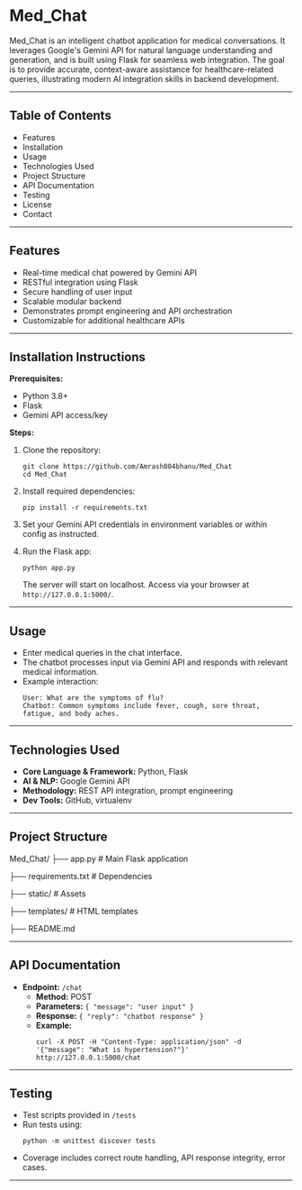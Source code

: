 # Med_Chat

Med_Chat is an intelligent chatbot application for medical conversations. It leverages Google's Gemini API for natural language understanding and generation, and is built using Flask for seamless web integration. The goal is to provide accurate, context-aware assistance for healthcare-related queries, illustrating modern AI integration skills in backend development.

---

## Table of Contents
- Features
- Installation
- Usage
- Technologies Used
- Project Structure
- API Documentation
- Testing
- License
- Contact

---

## Features

- Real-time medical chat powered by Gemini API
- RESTful integration using Flask
- Secure handling of user input
- Scalable modular backend
- Demonstrates prompt engineering and API orchestration
- Customizable for additional healthcare APIs

---

## Installation Instructions

**Prerequisites:**
- Python 3.8+
- Flask
- Gemini API access/key

**Steps:**

1. Clone the repository:
    ```
    git clone https://github.com/Amrash804bhanu/Med_Chat
    cd Med_Chat
    ```

2. Install required dependencies:
    ```
    pip install -r requirements.txt
    ```

3. Set your Gemini API credentials in environment variables or within config as instructed.

4. Run the Flask app:
    ```
    python app.py
    ```
    The server will start on localhost. Access via your browser at `http://127.0.0.1:5000/`.

---

## Usage

- Enter medical queries in the chat interface.
- The chatbot processes input via Gemini API and responds with relevant medical information.
- Example interaction:
    ```
    User: What are the symptoms of flu?
    Chatbot: Common symptoms include fever, cough, sore throat, fatigue, and body aches.
    ```


---

## Technologies Used

- **Core Language & Framework:** Python, Flask
- **AI & NLP:** Google Gemini API
- **Methodology:** REST API integration, prompt engineering
- **Dev Tools:** GitHub, virtualenv

---

## Project Structure
Med_Chat/
├── app.py # Main Flask application

├── requirements.txt # Dependencies

├── static/ # Assets

├── templates/ # HTML templates

├── README.md



---

## API Documentation

- **Endpoint:** `/chat`
    - **Method:** POST
    - **Parameters:** `{ "message": "user input" }`
    - **Response:** `{ "reply": "chatbot response" }`
    - **Example:**
      ```
      curl -X POST -H "Content-Type: application/json" -d '{"message": "What is hypertension?"}' http://127.0.0.1:5000/chat
      ```

---

## Testing

- Test scripts provided in `/tests`
- Run tests using:
    ```
    python -m unittest discover tests
    ```
- Coverage includes correct route handling, API response integrity, error cases.

---




